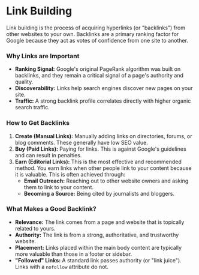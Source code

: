 # Link Building

Link building is the process of acquiring hyperlinks (or "backlinks") from other websites to your own. Backlinks are a primary ranking factor for Google because they act as votes of confidence from one site to another.

### Why Links are Important

- **Ranking Signal:** Google's original PageRank algorithm was built on backlinks, and they remain a critical signal of a page's authority and quality.
- **Discoverability:** Links help search engines discover new pages on your site.
- **Traffic:** A strong backlink profile correlates directly with higher organic search traffic.

### How to Get Backlinks

1.  **Create (Manual Links):** Manually adding links on directories, forums, or blog comments. These generally have low SEO value.
2.  **Buy (Paid Links):** Paying for links. This is against Google's guidelines and can result in penalties.
3.  **Earn (Editorial Links):** This is the most effective and recommended method. You earn links when other people link to your content because it is valuable. This is often achieved through:
    - **Email Outreach:** Reaching out to other website owners and asking them to link to your content.
    - **Becoming a Source:** Being cited by journalists and bloggers.

### What Makes a Good Backlink?

- **Relevance:** The link comes from a page and website that is topically related to yours.
- **Authority:** The link is from a strong, authoritative, and trustworthy website.
- **Placement:** Links placed within the main body content are typically more valuable than those in a footer or sidebar.
- **"Followed" Links:** A standard link passes authority (or "link juice"). Links with a `nofollow` attribute do not.